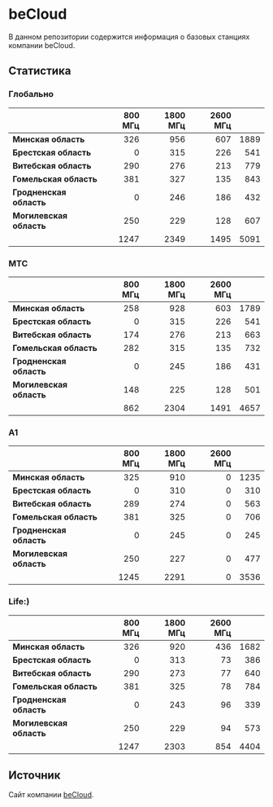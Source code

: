 # beCloud
В данном репозитории содержится информация о базовых станциях компании beCloud.

## Статистика

### Глобально
&nbsp; | 800 МГц | 1800 МГц | 2600 МГц | &nbsp;
:--- | ---: | ---: | ---: | ---:
**Минская область** | 326 | 956 | 607 | 1889
**Брестская область** | 0 | 315 | 226 | 541
**Витебская область** | 290 | 276 | 213 | 779
**Гомельская область** | 381 | 327 | 135 | 843
**Гродненская область** | 0 |  246 | 186 | 432
**Могилевская область** | 250 | 229 | 128 | 607
&nbsp; | 1247 |  2349 | 1495 | 5091

### МТС
&nbsp; | 800 МГц | 1800 МГц | 2600 МГц | &nbsp;
:--- | ---: | ---: | ---: | ---:
**Минская область** | 258 | 928 | 603 | 1789
**Брестская область** | 0 | 315 | 226 | 541
**Витебская область** | 174 | 276 | 213 | 663
**Гомельская область** | 282 | 315 | 135 | 732
**Гродненская область** | 0 |  245 | 186 | 431
**Могилевская область** | 148 | 225 | 128 | 501
&nbsp; | 862 |  2304 | 1491 | 4657

### A1
&nbsp; | 800 МГц | 1800 МГц | 2600 МГц | &nbsp;
:--- | ---: | ---: | ---: | ---:
**Минская область** | 325 | 910 | 0 | 1235
**Брестская область** | 0 | 310 | 0 | 310
**Витебская область** | 289 | 274 | 0 | 563
**Гомельская область** | 381 | 325 | 0 | 706
**Гродненская область** | 0 |  245 | 0 | 245
**Могилевская область** | 250 | 227 | 0 | 477
&nbsp; | 1245 |  2291 | 0 | 3536

### Life:)
&nbsp; | 800 МГц | 1800 МГц | 2600 МГц | &nbsp;
:--- | ---: | ---: | ---: | ---:
**Минская область** | 326 | 920 | 436 | 1682
**Брестская область** | 0 | 313 | 73 | 386
**Витебская область** | 290 | 273 | 77 | 640
**Гомельская область** | 381 | 325 | 78 | 784
**Гродненская область** | 0 |  243 | 96 | 339
**Могилевская область** | 250 | 229 | 94 | 573
&nbsp; | 1247 |  2303 | 854 | 4404


## Источник
Сайт компании [beCloud](https://becloud.by/customers/ob-lte-advanced).